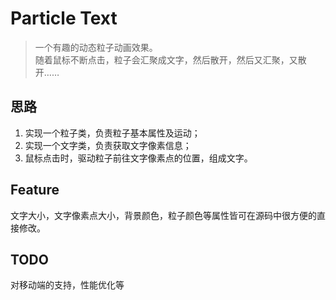 # Particle Text
> 一个有趣的动态粒子动画效果。<br>随着鼠标不断点击，粒子会汇聚成文字，然后散开，然后又汇聚，又散开……

## 思路
1. 实现一个粒子类，负责粒子基本属性及运动；
2. 实现一个文字类，负责获取文字像素信息；
3. 鼠标点击时，驱动粒子前往文字像素点的位置，组成文字。

## Feature
文字大小，文字像素点大小，背景颜色，粒子颜色等属性皆可在源码中很方便的直接修改。

## TODO
对移动端的支持，性能优化等
